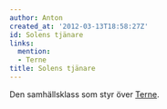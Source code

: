 ```yaml
---
author: Anton
created_at: '2012-03-13T18:58:27Z'
id: Solens tjänare
links:
  mention:
  - Terne
title: Solens tjänare
---
```


Den samhällsklass som styr över [Terne].

  [Terne]: Terne
